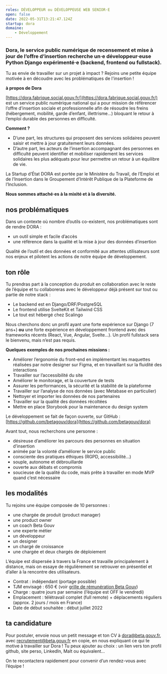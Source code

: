 ```yaml
---
roles: DÉVELOPPEUR ou DÉVELOPPEUSE WEB SENIOR·E
open: false
date: 2022-05-31T13:21:47.124Z
startup: dora
domaine:
    - Développement
---
```

### Dora, le service public numérique de recensement et mise à jour de l’offre d’insertion recherche un·e développeur·euse Python Django expérimenté·e (backend, frontend ou fullstack).

Tu as envie de travailler sur un projet à impact ? Rejoins une petite équipe motivée à en découdre avec les problématiques de l'insertion !

**à propos de Dora**

[https://dora.fabrique.social.gouv.fr/](https://dora.fabrique.social.gouv.fr/) est un service public numérique national qui a pour mission de référencer l’offre d’insertion sociale et professionnelle afin de résoudre les freins (hébergement, mobilité, garde d’enfant, illettrisme…) bloquant le retour à l’emploi durable des personnes en difficulté.

**Comment ?**

* D’une part, les structures qui proposent des services solidaires peuvent saisir et mettre à jour gratuitement leurs données.
* D’autre part, les acteurs de l’insertion accompagnant des personnes en difficulté peuvent identifier et mobiliser rapidement les services solidaires les plus adéquats pour leur permettre un retour à un équilibre de vie.

La Startup d’État DORA est portée par le Ministère du Travail, de l’Emploi et de l’Insertion dans le Groupement d’Intérêt Publique de la Plateforme de l’Inclusion.

**Nous sommes attaché·es à la mixité et à la diversité.**

## nos problématiques

Dans un contexte où nombre d’outils co-existent, nos problématiques sont de rendre DORA :

* un outil simple et facile d’accès
* une référence dans la qualité et la mise à jour des données d’insertion

Qualité de l’outil et des données et conformité aux attentes utilisateurs sont nos enjeux et pilotent les actions de notre équipe de développement.

## ton rôle

Tu prendras part à la conception du produit en collaboration avec le reste de l’équipe et tu collaboreras avec le développeur déjà présent sur tout ou partie de notre stack :

* Le backend est en Django/DRF/PostgreSQL
* Le frontend utilise SvelteKit et Tailwind CSS
* Le tout est hébergé chez Scalingo

Nous cherchons donc un profil ayant une forte expérience sur Django (7 ans+) **ou** une forte expérience en développement frontend avec des frameworks récents (React, Vue, Angular, Svelte…). Un profil fullstack sera le bienvenu, mais n’est pas requis.

**Quelques exemples de nos prochaines missions :**

* Améliorer l’ergonomie du front-end en implémentant les maquettes réalisées par notre designer sur Figma, et en travaillant sur la fluidité des interactions
* Travailler sur l’accessibilité du site
* Améliorer le monitorage, et la couverture de tests
* Assurer les performances, la sécurité et la stabilité de la plateforme
* Travailler sur l’analyse de nos données (avec Metabase en particulier)
* Nettoyer et importer les données de nos partenaires
* Travailler sur la qualité des données récoltées
* Mettre en place Storybook pour la maintenance du design system

Le développement se fait de façon ouverte, sur GitHub : [https://github.com/betagouv/dora](https://github.com/betagouv/dora)

Avant tout, nous recherchons une personne :

* désireuse d’améliorer les parcours des personnes en situation d’insertion
* animée par la volonté d’améliorer le service public
* consciente des pratiques éthiques (RGPD, accessibilité…)
* souple, autonome et débrouillarde
* ouverte aux débats et compromis
* soucieuse de la qualité du code, mais prête à travailler en mode MVP quand c’est nécessaire

## les modalités

Tu rejoins une équipe composée de 10 personnes :

* une chargée de produit (product manager)
* une product owner
* un coach Beta Gouv
* une experte métier
* un développeur
* un designer
* un chargé de croissance
* une chargée et deux chargés de déploiement

L’équipe est dispersée à travers la France et travaille principalement à distance, mais on essaye de régulièrement se retrouver en présentiel et d’aller à la rencontre des utilisateurs.

* Contrat : indépendant (portage possible)
* TJM envisagé : 650 € (voir [grille de rémunération Beta Gouv](https://doc.incubateur.net/communaute/travailler-a-beta-gouv/recrutement/comment-recruter/observatoire-revenus#la-grille))
* Charge : quatre jours par semaine (l’équipe est OFF le vendredi)
* Emplacement : télétravail complet (full remote) + déplacements réguliers (approx. 2 jours / mois en France)
* Date de début souhaitée : début juillet 2022

## ta candidature

Pour postuler, envoie nous un petit message et ton CV à [dora@beta.gouv.fr](mailto:dora@beta.gouv.fr?cc=recrutement@beta.gouv.fr&subject=candidature%20dev%20senior), avec recrutement@beta.gouv.fr en copie, en nous expliquant ce qui te motive à travailler sur Dora ! Tu peux ajouter au choix : un lien vers ton profil github, site perso, LinkedIn, Malt ou équivalent…

On te recontactera rapidement pour convenir d’un rendez-vous avec l’équipe ! 